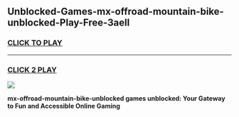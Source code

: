 
## Unblocked-Games-mx-offroad-mountain-bike-unblocked-Play-Free-3aell
<h3>
<a href="https://premium76.site?title=mx-offroad-mountain-bike-unblocked&ref=23A">CLICK TO PLAY</a></h3>
<hr>

<h3>
<a href="https://premium76.site?title=mx-offroad-mountain-bike-unblocked&ref=23A">CLICK 2 PLAY</a>
  
</h3>

<a href="https://premium76.site?title=mx-offroad-mountain-bike-unblocked&ref=23A"><img src="https://clearcache.store/games.png"></a>


**mx-offroad-mountain-bike-unblocked games unblocked: Your Gateway to Fun and Accessible Online Gaming**
